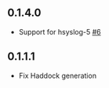 ## 0.1.4.0

* Support for hsyslog-5
  [#6](https://github.com/fpco/monad-logger-syslog/issues/6)

## 0.1.1.1

* Fix Haddock generation

